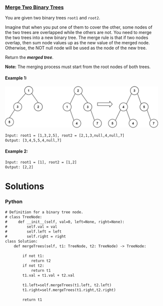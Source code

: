 ### [Merge Two Binary Trees](https://leetcode.com/problems/merge-two-binary-trees/) <br>

You are given two binary trees `root1` and `root2`.

Imagine that when you put one of them to cover the other, some nodes of the two trees are overlapped while the others are not. You need to merge the two trees into a new binary tree. The merge rule is that if two nodes overlap, then sum node values up as the new value of the merged node. Otherwise, the NOT null node will be used as the node of the new tree.

Return the ***merged tree***.

**Note:** The merging process must start from the root nodes of both trees.



#### Example 1:
<img src="../../../../../images/617merge.jpg">

```
Input: root1 = [1,3,2,5], root2 = [2,1,3,null,4,null,7]
Output: [3,4,5,5,4,null,7]

```

#### Example 2:

```
Input: root1 = [1], root2 = [1,2]
Output: [2,2]

```

# Solutions

### Python
```
# Definition for a binary tree node.
# class TreeNode:
#     def __init__(self, val=0, left=None, right=None):
#         self.val = val
#         self.left = left
#         self.right = right
class Solution:
    def mergeTrees(self, t1: TreeNode, t2: TreeNode) -> TreeNode:
        
        if not t1:
            return t2
        if not t2:
            return t1
        t1.val = t1.val + t2.val
        
        t1.left=self.mergeTrees(t1.left, t2.left)
        t1.right=self.mergeTrees(t1.right,t2.right)
        
        return t1
```

